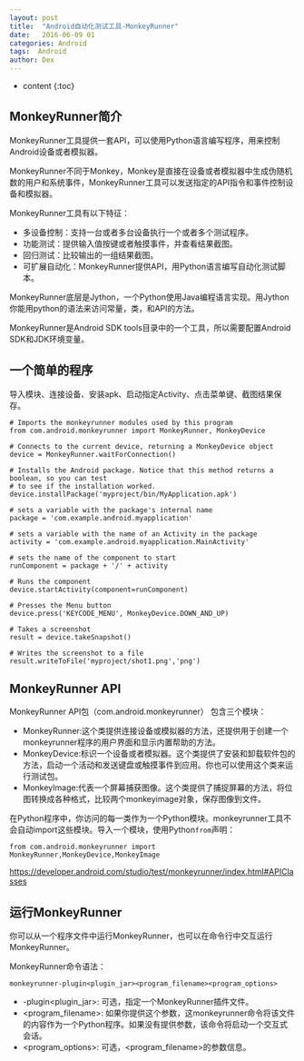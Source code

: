 ```yaml
---
layout: post
title:  "Android自动化测试工具-MonkeyRunner"
date:   2016-06-09 01
categories: Android
tags:  Android
author: Dex
---
```


* content
{:toc}




## MonkeyRunner简介 ##

MonkeyRunner工具提供一套API，可以使用Python语言编写程序，用来控制Android设备或者模拟器。

MonkeyRunner不同于Monkey，Monkey是直接在设备或者模拟器中生成伪随机数的用户和系统事件，MonkeyRunner工具可以发送指定的API指令和事件控制设备和模拟器。

MonkeyRunner工具有以下特征：

- 多设备控制：支持一台或者多台设备执行一个或者多个测试程序。
- 功能测试：提供输入值按键或者触摸事件，并查看结果截图。
- 回归测试：比较输出的一组结果截图。
- 可扩展自动化：MonkeyRunner提供API，用Python语言编写自动化测试脚本。

MonkeyRunner底层是Jython，一个Python使用Java编程语言实现。用Jython你能用python的语法来访问常量，类，和API的方法。

MonkeyRunner是Android SDK tools目录中的一个工具，所以需要配置Android SDK和JDK环境变量。


## 一个简单的程序 ##

导入模块、连接设备、安装apk、启动指定Activity、点击菜单键、截图结果保存。

	# Imports the monkeyrunner modules used by this program
	from com.android.monkeyrunner import MonkeyRunner, MonkeyDevice
	
	# Connects to the current device, returning a MonkeyDevice object
	device = MonkeyRunner.waitForConnection()
	
	# Installs the Android package. Notice that this method returns a boolean, so you can test
	# to see if the installation worked.
	device.installPackage('myproject/bin/MyApplication.apk')
	
	# sets a variable with the package's internal name
	package = 'com.example.android.myapplication'
	
	# sets a variable with the name of an Activity in the package
	activity = 'com.example.android.myapplication.MainActivity'
	
	# sets the name of the component to start
	runComponent = package + '/' + activity
	
	# Runs the component
	device.startActivity(component=runComponent)
	
	# Presses the Menu button
	device.press('KEYCODE_MENU', MonkeyDevice.DOWN_AND_UP)
	
	# Takes a screenshot
	result = device.takeSnapshot()
	
	# Writes the screenshot to a file
	result.writeToFile('myproject/shot1.png','png')


## MonkeyRunner API ##

MonkeyRunner API包（com.android.monkeyrunner） 包含三个模块：

- MonkeyRunner:这个类提供连接设备或模拟器的方法，还提供用于创建一个monkeyrunner程序的用户界面和显示内置帮助的方法。
- MonkeyDevice:标识一个设备或者模拟器。这个类提供了安装和卸载软件包的方法，启动一个活动和发送键盘或触摸事件到应用。你也可以使用这个类来运行测试包。
- MonkeyImage:代表一个屏幕捕获图像。这个类提供了捕捉屏幕的方法，将位图转换成各种格式，比较两个monkeyimage对象，保存图像到文件。

在Python程序中，你访问的每一类作为一个Python模块。monkeyrunner工具不会自动import这些模块。导入一个模块，使用Python`from`声明：

    from com.android.monkeyrunner import MonkeyRunner,MonkeyDevice,MonkeyImage

https://developer.android.com/studio/test/monkeyrunner/index.html#APIClasses

## 运行MonkeyRunner ##

你可以从一个程序文件中运行MonkeyRunner，也可以在命令行中交互运行MonkeyRunner。

MonkeyRunner命令语法：

	monkeyrunner-plugin<plugin_jar><program_filename><program_options>

- -plugin<plugin_jar>: 可选，指定一个MonkeyRunner插件文件。
- <program_filename>: 如果你提供这个参数，这monkeyrunner命令将该文件的内容作为一个Python程序。如果没有提供参数，该命令将启动一个交互式会话。
- <program_options>: 可选，<program_filename>的参数信息。

